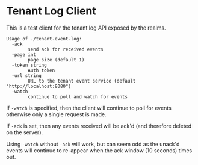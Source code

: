 # Tenant Log Client

This is a test client for the tenant log API exposed by the realms.

```
Usage of ./tenant-event-log:
  -ack
    	send ack for received events
  -page int
    	page size (default 1)
  -token string
    	Auth token
  -url string
    	URL to the tenant event service (default "http://localhost:8080")
  -watch
    	continue to poll and watch for events
```

If `-watch` is specified, then the client will continue to poll for events
otherwise only a single request is made.

If `-ack` is set, then any events received will be ack'd (and therefore deleted
on the server).

Using `-watch` without `-ack` will work, but can seem odd as the unack'd events
will continue to re-appear when the ack window (10 seconds) times out.
